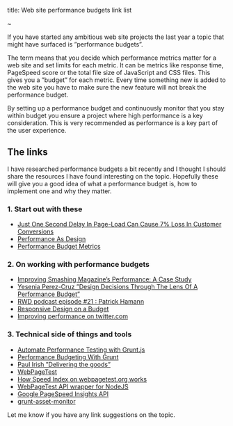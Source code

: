 title: Web site performance budgets link list

~

If you have started any ambitious web site projects the last year a topic that might have surfaced is ”performance budgets”. 

The term means that you decide which performance metrics matter for a web site and set limits for each metric. It can be metrics like response time, PageSpeed score or the total file size of JavaScript and CSS files. This gives you a ”budget” for each metric. Every time something new is added to the web site you have to make sure the new feature will not break the performance budget.

By setting up a performance budget and continuously monitor that you stay within budget you ensure a project where high performance is a key consideration. This is very recommended as performance is a key part of the user experience.

## The links

I have researched performance budgets a bit recently and I thought I should share the resources I have found interesting on the topic. Hopefully these will give you a good idea of what a performance budget is, how to implement one and why they matter. 

### 1. Start out with these

* [Just One Second Delay In Page-Load Can Cause 7% Loss In Customer Conversions](http://www.tagman.com/mdp-blog/2012/03/just-one-second-delay-in-page-load-can-cause-7-loss-in-customer-conversions/)
* [Performance As Design](http://bradfrost.com/blog/post/performance-as-design/)
* [Performance Budget Metrics](http://timkadlec.com/2014/11/performance-budget-metrics/)

### 2. On working with performance budgets

* [Improving Smashing Magazine’s Performance: A Case Study](http://www.smashingmagazine.com/2014/09/08/improving-smashing-magazine-performance-case-study/)
* [Yesenia Perez-Cruz ”Design Decisions Through The Lens Of A Performance Budget”](http://vimeo.com/108328247)
* [RWD podcast episode #21 : Patrick Hamann](http://responsivedesign.is/articles/rwd-podcast-episode-21-patrick-hamann)
* [Responsive Design on a Budget](http://clearleft.com/thinks/responsivedesignonabudget/)
* [Improving performance on twitter.com](https://blog.twitter.com/2012/improving-performance-on-twittercom)

### 3. Technical side of things and tools

* [Automate Performance Testing with Grunt.js](http://www.sitepoint.com/automate-performance-testing-grunt-js/)
* [Performance Budgeting With Grunt](http://timkadlec.com/2014/05/performance-budgeting-with-grunt/)
* [Paul Irish ”Delivering the goods”](https://www.youtube.com/watch?v=R8W_6xWphtw)
* [WebPageTest](http://www.webpagetest.org/)
* [How Speed Index on webpagetest.org works](https://sites.google.com/a/webpagetest.org/docs/using-webpagetest/metrics/speed-index)
* [WebPageTest API wrapper for NodeJS](https://github.com/marcelduran/webpagetest-api)
* [Google PageSpeed Insights API](https://developers.google.com/speed/docs/insights/v1/getting_started)
* [grunt-asset-monitor](https://github.com/guardian/grunt-asset-monitor)

Let me know if you have any link suggestions on the topic.